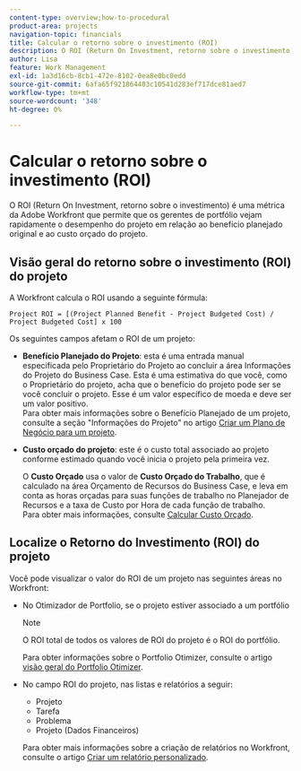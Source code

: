 ```yaml
---
content-type: overview;how-to-procedural
product-area: projects
navigation-topic: financials
title: Calcular o retorno sobre o investimento (ROI)
description: O ROI (Return On Investment, retorno sobre o investimento) é uma métrica da Adobe Workfront que permite que os gerentes de portfólio vejam rapidamente o desempenho do projeto em relação ao benefício planejado original e ao custo orçado do projeto.
author: Lisa
feature: Work Management
exl-id: 1a3d16cb-8cb1-472e-8102-0ea8e0bc0edd
source-git-commit: 6afa65f921864403c10541d283ef717dce81aed7
workflow-type: tm+mt
source-wordcount: '348'
ht-degree: 0%

---
```


# Calcular o retorno sobre o investimento (ROI)

O ROI (Return On Investment, retorno sobre o investimento) é uma métrica da Adobe Workfront que permite que os gerentes de portfólio vejam rapidamente o desempenho do projeto em relação ao benefício planejado original e ao custo orçado do projeto.

## Visão geral do retorno sobre o investimento (ROI) do projeto

A Workfront calcula o ROI usando a seguinte fórmula:

```
Project ROI = [(Project Planned Benefit - Project Budgeted Cost) / Project Budgeted Cost] x 100
```

Os seguintes campos afetam o ROI de um projeto:

* **Benefício Planejado do Projeto**: esta é uma entrada manual especificada pelo Proprietário do Projeto ao concluir a área Informações do Projeto do Business Case. Esta é uma estimativa do que você, como o Proprietário do projeto, acha que o benefício do projeto pode ser se você concluir o projeto. Esse é um valor específico de moeda e deve ser um valor positivo.\
  Para obter mais informações sobre o Benefício Planejado de um projeto, consulte a seção &quot;Informações do Projeto&quot; no artigo [Criar um Plano de Negócio para um projeto](../../../manage-work/projects/define-a-business-case/create-business-case.md).

* **Custo orçado do projeto**: este é o custo total associado ao projeto conforme estimado quando você inicia o projeto pela primeira vez.

  O **Custo Orçado** usa o valor de **Custo Orçado do Trabalho**, que é calculado na área Orçamento de Recursos do Business Case, e leva em conta as horas orçadas para suas funções de trabalho no Planejador de Recursos e a taxa de Custo por Hora de cada função de trabalho.\
  Para obter mais informações, consulte [Calcular Custo Orçado](../../../manage-work/projects/project-finances/budgeted-cost.md).

## Localize o Retorno do Investimento (ROI) do projeto

Você pode visualizar o valor do ROI de um projeto nas seguintes áreas no Workfront:

* No Otimizador de Portfolio, se o projeto estiver associado a um portfólio

  >[!NOTE]
  >
  >O ROI total de todos os valores de ROI do projeto é o ROI do portfólio.

  Para obter informações sobre o Portfolio Otimizer, consulte o artigo [visão geral do Portfolio Otimizer](../../../manage-work/portfolios/portfolio-optimizer/portfolio-optimizer-overview.md).

* No campo ROI do projeto, nas listas e relatórios a seguir: 

   * Projeto
   * Tarefa
   * Problema
   * Projeto (Dados Financeiros)

  Para obter mais informações sobre a criação de relatórios no Workfront, consulte o artigo [Criar um relatório personalizado](../../../reports-and-dashboards/reports/creating-and-managing-reports/create-custom-report.md).
